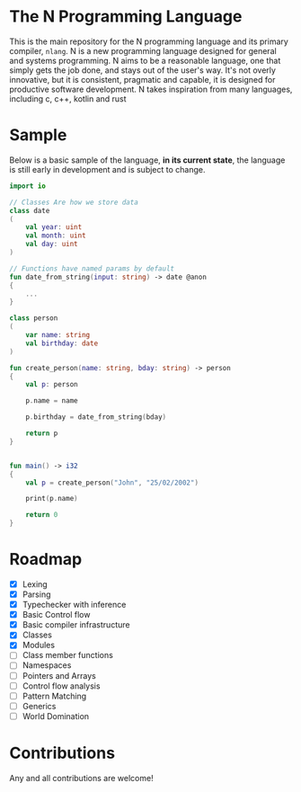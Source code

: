# The N Programming Language

This is the main repository for the N programming language and its primary compiler, ``nlang``. N is a new programming
language designed for general and systems programming. N aims to be a reasonable language, one that simply gets the job
done, and stays out of the user's way. It's not overly innovative, but it is consistent, pragmatic and capable, it is
designed for productive software development. N takes inspiration from many languages, including c, c++, kotlin and rust

# Sample
Below is a basic sample of the language, **in its current state**, the language is still early in development and is
subject to change.
```kotlin
import io

// Classes Are how we store data
class date
(
    val year: uint
    val month: uint
    val day: uint
)

// Functions have named params by default
fun date_from_string(input: string) -> date @anon
{
    ...
}

class person
(
    var name: string
    val birthday: date
)

fun create_person(name: string, bday: string) -> person
{
    val p: person

    p.name = name

    p.birthday = date_from_string(bday)

    return p
}


fun main() -> i32
{
    val p = create_person("John", "25/02/2002")

    print(p.name)

    return 0
}
```

# Roadmap
- [X] Lexing
- [X] Parsing
- [X] Typechecker with inference
- [X] Basic Control flow
- [X] Basic compiler infrastructure
- [X] Classes
- [X] Modules
- [ ] Class member functions
- [ ] Namespaces
- [ ] Pointers and Arrays
- [ ] Control flow analysis
- [ ] Pattern Matching
- [ ] Generics
- [ ] World Domination

# Contributions
Any and all contributions are welcome!